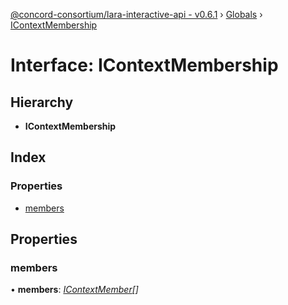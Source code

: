 [@concord-consortium/lara-interactive-api - v0.6.1](../README.md) › [Globals](../globals.md) › [IContextMembership](icontextmembership.md)

# Interface: IContextMembership

## Hierarchy

* **IContextMembership**

## Index

### Properties

* [members](icontextmembership.md#members)

## Properties

###  members

• **members**: *[IContextMember](icontextmember.md)[]*
